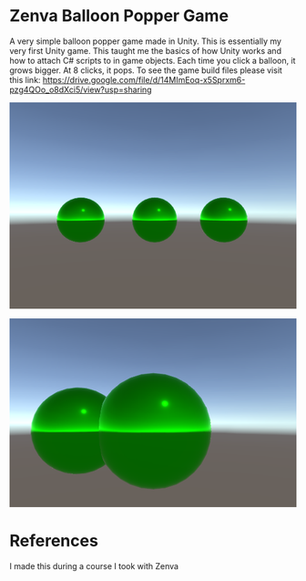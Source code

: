 # Zenva Balloon Popper Game

A very simple balloon popper game made in Unity. This is essentially my very first Unity game. This taught me the basics of how Unity works and how to attach C# scripts to in game objects. Each time you click a balloon, it grows bigger. At 8 clicks, it pops. To see the game build files please visit this link: https://drive.google.com/file/d/14MImEoq-x5Sprxm6-pzg4QOo_o8dXci5/view?usp=sharing

![My Image](base.PNG)

![My Image](onepop.PNG)

# References
I made this during a course I took with Zenva
